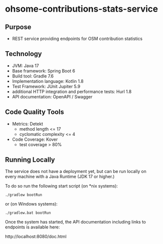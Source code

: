 # ohsome-contributions-stats-service

## Purpose

* REST service providing endpoints for OSM contribution statistics

## Technology

* JVM: Java 17
* Base framework: Spring Boot 6
* Build tool: Gradle 7.6
* Implementation language: Kotlin 1.8
* Test Framework: JUnit Jupiter 5.9
* additional HTTP integration and performance tests: Hurl 1.8
* API documentation: OpenAPI / Swagger

## Code Quality Tools

* Metrics: Detekt
    * method length <= 17
    * cyclomatic complexity <= 4
* Code Coverage: Kover
    * test coverage > 80%

## Running Locally

The service does not have a deployment yet,
but can be run locally on every machine with a Java Runtime (JDK 17 or higher.)

To do so run the following start script (on *nix systems):

    ./gradlew bootRun   

or (on Windows systems):

    ./gradlew.bat bootRun   

Once the system has started,
the API documentation including links to endpoints is available here:

http://localhost:8080/doc.html












